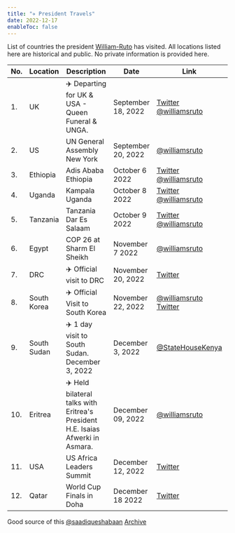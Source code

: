```yaml
---
title: "✈️ President Travels"
date: 2022-12-17
enableToc: false
---
```

List of countries the president [William-Ruto](notes/William-Ruto.md) has visited.  All locations listed here are historical and public. No private information is provided here. 

| No. | Location    | Description                                                                     | Date               | Link                                                                                                                                                   | Archive                                                                                                             | Geo                                                         |
| --- | ----------- | ------------------------------------------------------------------------------- | ------------------ | ------------------------------------------------------------------------------------------------------------------------------------------------------ | ------------------------------------------------------------------------------------------------------------------- | ----------------------------------------------------------- |
| 1.  | UK          | ✈️ Departing for UK & USA - Queen Funeral & UNGA.                               | September 18, 2022 | [Twitter](https://twitter.com/HusseinMohamedg/status/1571459828542836737) [@williamsruto](https://twitter.com/WilliamsRuto/status/1571453447542804482) | [Archive](https://archive.ph/Hud9p)                                                                                 |                                                             |
| 2.  | US          | UN General Assembly New York                                                    | September 20, 2022 | [@williamsruto](https://twitter.com/WilliamsRuto/status/1572273871306346497)                                                                           |                                                                                                                     |                                                             |
| 3.  | Ethiopia    | Adis Ababa Ethiopia                                                             | October 6 2022     | [Twitter](https://twitter.com/SaddiqueShaban/status/1577930152033632258) [@williamsruto](https://twitter.com/WilliamsRuto/status/1577932025226403840)  |                                                                                                                     |                                                             |
| 4.  | Uganda      | Kampala Uganda                                                                  | October 8 2022     | [Twitter](https://twitter.com/saddiqueshaban/status/1578745881679257606) [@williamsruto](https://twitter.com/WilliamsRuto/status/1578755896863510529)  |                                                                                                                     |                                                             |
| 5.  | Tanzania    | Tanzania Dar Es Salaam                                                          | October 9 2022     | [Twitter](https://twitter.com/SaddiqueShaban/status/1579347004291186688) [@williamsruto](https://twitter.com/WilliamsRuto/status/1579438223570665473)  |                                                                                                                     | [Dar Es Salaam ](geo:-6.791250186744847,39.216733453634916) |
| 6.  | Egypt       | COP 26 at Sharm El Sheikh                                                       | November 7 2022    | [@williamsruto](https://twitter.com/WilliamsRuto/status/1589670065670336512)                                                                           |                                                                                                                     |                                                             |
| 7.  | DRC         | ✈️ Official visit to DRC                                                        | November 20, 2022  | [Twitter](https://twitter.com/OliverMathenge/status/1594266254520492032)                                                                               | [Archive](https://web.archive.org/web/20221204095054/https://twitter.com/OliverMathenge/status/1594266254520492032) |                                                             |
| 8.  | South Korea | ✈️ Official Visit to South Korea                                                | November 22, 2022  | [@williamsruto](https://twitter.com/WilliamsRuto/status/1595406937348345859) [Twitter](https://twitter.com/SaddiqueShaban/status/1595030024624668672)  |                                                                                                                     |                                                             |
| 9.  | South Sudan | ✈️ 1 day visit to South Sudan. December 3, 2022                                 | December 3, 2022   | [@StateHouseKenya](https://twitter.com/StateHouseKenya/status/1599068310582095872)                                                                     | [Archive](https://archive.ph/ncGA9)                                                                                 |                                                             |
| 10. | Eritrea     | ✈️ Held bilateral talks with Eritrea's President H.E. Isaias Afwerki in Asmara. | December 09, 2022  | [@williamsruto](https://twitter.com/WilliamsRuto/status/1601268166180864001)                                                                           | [Archive](https://archive.ph/FI78G)                                                                                 | [Asmara](geo:15.3389667,38.9326763)                         |
| 11. | USA         | US Africa Leaders Summit                                                        | December 12, 2022  | [Twitter](https://twitter.com/SaddiqueShaban/status/1602332227651735552)                                                                               | [Archive](https://archive.ph/ZGa9u)                                                                                 |                                                             |
| 12. | Qatar       | World Cup Finals in Doha                                                        | December 18 2022   | [Twitter](https://twitter.com/SaddiqueShaban/status/1604457708568076289)                                                                               |                                                                                                                     |                                                             |

Good source of this [@saadiqueshabaan](https://twitter.com/SaddiqueShaban/status/1569623028320931841) [Archive](https://archive.ph/nb02R)